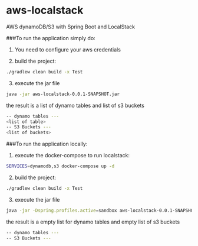# aws-localstack
AWS dynamoDB/S3 with Spring Boot and LocalStack

###To run the application simply do:

1. You need to configure your aws credentials 

2. build the project:
```bash
./gradlew clean build -x Test
```

3. execute the jar file
```bash
java -jar aws-localstack-0.0.1-SNAPSHOT.jar
```

the result is a list of dynamo tables and list of s3 buckets
```bash
-- dynamo tables ---
<list of table>
-- S3 Buckets ---
<list of buckets>
```


###To run the application locally:

1. execute the docker-compose to run localstack:
```bash
SERVICES=dynamodb,s3 docker-compose up -d
```

2. build the project:
```bash
./gradlew clean build -x Test
```

3. execute the jar file
```bash
java -jar -Dspring.profiles.active=sandbox aws-localstack-0.0.1-SNAPSHOT.jar
```

the result is a empty list for dynamo tables and empty list of s3 buckets
```bash
-- dynamo tables ---
-- S3 Buckets ---
```